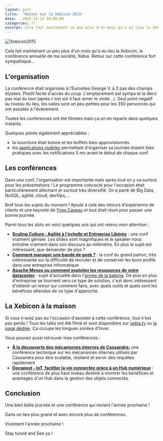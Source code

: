 ```yaml
---
layout: post
title:  "Retour sur la Xebicon 2015"
date:   2015-12-12 10:00:00
categories: fr
excerpt: Cela fait maintenant un peu plus d'un mois qu'a eu lieu la Xebicon, la conférence annuelle de ma société, Xebia. Retour sur cette conférence fort sympathique...
---
```


![Xebicon2015]({{site.url}}/assets/xebicon.png)

Cela fait maintenant un peu plus d'un mois qu'a eu lieu la Xebicon, la conférence annuelle de ma société, Xebia. Retour sur cette conférence fort sympathique...

## L'organisation

La conférence était organisée à l’Eurosites George V, à 2 pas des champs élysées. Plutôt facile d'accès du coup. L'emplacement est sympa et la déco pas mal du tout (après c'est sûr il faut aimer le violet...). Seul point négatif au niveau du lieu, les salles sont un peu petites pour les 350 personnes qui ont assistés à l'événement.

Toutes les conférences ont été filmées mais ça on en reparle dans quelques instants.

Quelques points également appréciables :

- la nourriture était bonne et les buffets bien approvisionnés.
- les [applications mobiles](https://play.google.com/store/apps/details?id=fr.xebia.xebicon) permettant d'organiser sa journée étaient bien pratiques avec les notifications 5 mn avant le début de chaque conf.



## Les conférences


Dans une conf, l'organisation est importante mais après tout on y va surtout pour les présentations !
Le programme concocté pour l'occasion était particulièrement alléchant et surtout très diversifié. On a parlé de Big Data, NoSQL, agilité, cloud, devOps,...

Bref tous les sujets du moment ! Ajouté à cela des retours d'expérience de clients et une keynote de [Yves Caseau](https://twitter.com/ycaseau) et tout était réuni pour passer une bonne journée.

Parmi tous les slots en voici quelques uns qui ont retenu mon attention :

-  [**Scaling Culture : Agilité à l'échelle et Entreprise Libérée**](http://www.xebia.tv/vod?videoId=LW9q0e8s4N8)  : une conf vraiment géniale. Les slides sont magnifiques et le speaker nous entraîne vraiment dans son discours au millimètre. En plus le sujet est intéressant, que demander de plus ?
-  [**Comment manager une bande de geek ?**](http://www.xebia.tv/vod?videoId=0ZKKpuoROjg)  : la conf du grand patron, très intéressante sur la difficulté de recruter et de conserver les bons profils dans une entreprise informatique
-   [**Apache Mesos ou comment exploiter les ressources de votre datacenter**](http://www.xebia.tv/vod?videoId=gtqQUY_cQVg) : sujet d'actualité dans l'[année de la baleine](https://www.docker.com/). De plus en plus d'entreprise se tournent vers ce type de solution, c'est donc intéressant d'obtenir un retour sur comment faire, avec quels outils et quels sont les bénéfices attendus de ce type d'approche.


## La Xebicon à la maison


Si vous n'avez pas eu l'occasion d'assister à cette conférence, tout n'est pas perdu ! Tous les talks ont été filmé et sont disponibles sur [xebia.tv](http://www.xebia.tv)
 ou [la page dédiée](http://www.xebicon.fr/programme.html). Ça occupe les longues soirées d'hiver.

Vous pouvez aussi retrouver mes conférences :

-  [**À la découverte des mécanismes internes de Cassandra:**](http://www.xebia.tv/vod?videoId=4E4Jj9wtoNU)  une conférence technique sur les mécanismes internes utilisés par Cassandra pour être scalable, résilient et servir des requêtes rapidement
-  [**Docapost - IoT, faciliter la vie connectée grâce à un Hub numérique**](http://www.xebia.tv/vod?videoId=5VHe2lrBskA)  : une conférence de plus haut niveau destiné à montrer les bénéfices et avantages d'un Hub dans la gestion des objets connectés.


## Conclusion


Une bien belle journée et une conférence qui revient l'année prochaine !

Dans un lieu plus grand et avec encore plus de conférences.

Vivement l'année prochaine !

Stay tuned and See ya !
